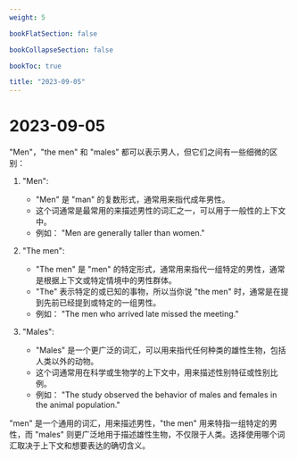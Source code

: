 ```yaml
---
weight: 5

bookFlatSection: false

bookCollapseSection: false

bookToc: true

title: "2023-09-05"
---
```


# 2023-09-05

"Men"，"the men" 和 "males" 都可以表示男人，但它们之间有一些细微的区别：

1. "Men":
    - "Men" 是 "man" 的复数形式，通常用来指代成年男性。
    - 这个词通常是最常用的来描述男性的词汇之一，可以用于一般性的上下文中。
    - 例如： "Men are generally taller than women."

2. "The men":
    - "The men" 是 "men" 的特定形式，通常用来指代一组特定的男性，通常是根据上下文或特定情境中的男性群体。
    - "The" 表示特定的或已知的事物，所以当你说 "the men" 时，通常是在提到先前已经提到或特定的一组男性。
    - 例如： "The men who arrived late missed the meeting."

3. "Males":
    - "Males" 是一个更广泛的词汇，可以用来指代任何种类的雄性生物，包括人类以外的动物。
    - 这个词通常用在科学或生物学的上下文中，用来描述性别特征或性别比例。
    - 例如： "The study observed the behavior of males and females in the animal population."

"men" 是一个通用的词汇，用来描述男性，"the men" 用来特指一组特定的男性，而 "males" 则更广泛地用于描述雄性生物，不仅限于人类。选择使用哪个词汇取决于上下文和想要表达的确切含义。
